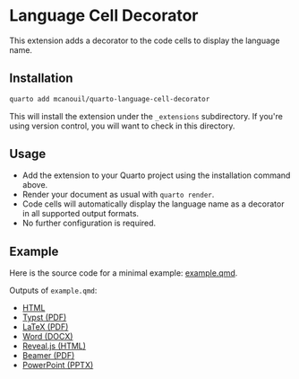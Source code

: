 # Language Cell Decorator

This extension adds a decorator to the code cells to display the language name.

## Installation

```bash
quarto add mcanouil/quarto-language-cell-decorator
```

This will install the extension under the `_extensions` subdirectory.
If you're using version control, you will want to check in this directory.

## Usage

- Add the extension to your Quarto project using the installation command above.
- Render your document as usual with `quarto render`.
- Code cells will automatically display the language name as a decorator in all supported output formats.
- No further configuration is required.

## Example

Here is the source code for a minimal example: [example.qmd](example.qmd).

Outputs of `example.qmd`:

- [HTML](https://m.canouil.dev/quarto-language-cell-decorator/)
- [Typst (PDF)](https://m.canouil.dev/quarto-language-cell-decorator/example-typst.pdf)
- [LaTeX (PDF)](https://m.canouil.dev/quarto-language-cell-decorator/example-latex.pdf)
- [Word (DOCX)](https://m.canouil.dev/quarto-language-cell-decorator/example-openxml.docx)
- [Reveal.js (HTML)](https://m.canouil.dev/quarto-language-cell-decorator/example-revealjs.html)
- [Beamer (PDF)](https://m.canouil.dev/quarto-language-cell-decorator/example-beamer.pdf)
- [PowerPoint (PPTX)](https://m.canouil.dev/quarto-language-cell-decorator/example-pptx.pptx)
